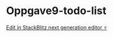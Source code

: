 # Oppgave9-todo-list

[Edit in StackBlitz next generation editor ⚡️](https://stackblitz.com/~/github.com/eivind-glodedata/Oppgave9-todo-list)